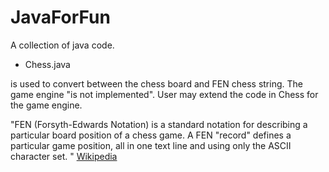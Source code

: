 # JavaForFun
A collection of java code.

* Chess.java

is used to convert between the chess board and FEN chess string. The game engine "is not implemented". User may extend the code in Chess for the game engine. 

"FEN (Forsyth-Edwards Notation) is a standard notation for describing a particular board position of a chess game. A FEN "record" defines a particular game position, all in one text line and using only the ASCII character set. " [Wikipedia](https://en.wikipedia.org/wiki/Forsyth%E2%80%93Edwards_Notation)
